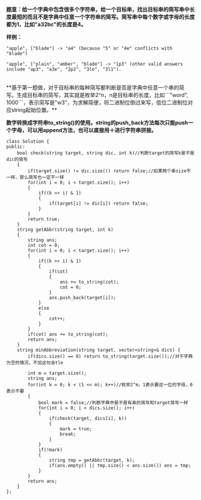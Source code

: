 **题意：给一个字典中包含很多个字符串，给一个目标串，找出目标串的简写串中长度最短的而且不是字典中任意一个字符串的简写。简写串中每个数字或字母的长度都为1，比如"a32bc"的长度是4。**

**样例：**

```
"apple", ["blade"] -> "a4" (because "5" or "4e" conflicts with "blade")

"apple", ["plain", "amber", "blade"] -> "1p3" (other valid answers include "ap3", "a3e", "2p2", "3le", "3l1").
```

<br/>
**基于第一题做，对于目标串的每种简写都判断是否是字典中任意一个串的简写。生成目标串的简写，其实就是枚举2^n，n是目标串的长度，比如```"word", 1000```，表示简写是"w3"，为求解简便，将二进制位倒过来写，低位二进制位对应string起始位置。**

**数字转换成字符串to_string()的使用。string的push_back方法每次只能push一个字母，可以用append方法，也可以直接用＋进行字符串拼接。**

```
class Solution {
public:
    bool check(string target, string dic, int k)//判断target的简写k是不是dic的简写
    {
        if(target.size() != dic.size()) return false;//如果两个串size不一样，那么简写也一定不一样
        for(int i = 0; i < target.size(); i++)
        {
            if((k >> i) & 1)
            {
                if(target[i] != dic[i]) return false;
            }
        }
        return true;
    }
    string getAbbr(string target, int k)
    {
        string ans;
        int cot = 0;
        for(int i = 0; i < target.size(); i++)
        {
            if((k >> i) & 1)
            {
                if(cot)
                {
                    ans += to_string(cot);
                    cot = 0;
                }
                ans.push_back(target[i]);
            }
            else
            {
                cot++;
            }
        }
        if(cot) ans += to_string(cot);
        return ans;
    }
    string minAbbreviation(string target, vector<string>& dics) {
        if(dics.size() == 0) return to_string(target.size());//对于字典为空的情况，不加这句会tle
        
        int m = target.size();
        string ans;
        for(int k = 0; k < (1 << m); k++)//枚举2^m，1表示要这一位的字母，0表示不要
        {
            bool mark = false;//判断字典中是不是有串的简写和target简写一样
            for(int i = 0; i < dics.size(); i++)
            {
                if(check(target, dics[i], k))
                {
                    mark = true;
                    break;
                }
            }
            if(!mark)
            {
                string tmp = getAbbr(target, k);
                if(ans.empty() || tmp.size() < ans.size()) ans = tmp;
            }
        }
        return ans;
    }
};
```